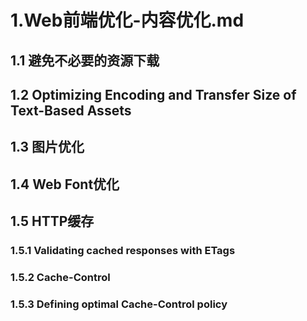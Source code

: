 # 1.Web前端优化-内容优化.md

## 1.1 避免不必要的资源下载

## 1.2 Optimizing Encoding and Transfer Size of Text-Based Assets

## 1.3 图片优化

## 1.4 Web Font优化

## 1.5 HTTP缓存

### 1.5.1 Validating cached responses with ETags

### 1.5.2 Cache-Control

### 1.5.3 Defining optimal Cache-Control policy 

